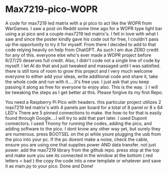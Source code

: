 # Max7219-pico-WOPR
A code for max7219 led matrix with a pi pico to act like the WOPR from WarGames.
I saw a post on Reddit some time ago for a WOPR type light bar using a pi pico and a couple max7219 led matrix's. 
I fell in love with what I saw and since the poster kindly gave his code out for free, I couldn't pass up the opportunity to try it for myself.
From there I decided to add to that code relying heavily on help from ChatGPT. As such I am due ZERO credit for any of this.
everyone else who's ever made a WOPR project before 6/27/25 deserves full credit. Also, I didn't code not a single line of code by myself. I let AI do that and just tweaked and massaged until I was satisfied.
there is still tons of room to grow this project and I very much welcome everyone to either add your ideas, write additional code and share it, take the whole code and run with it.....it's free use. I just ask that you keep passing it along as free for everyone to enjoy also. This is the way. :)
I will be tweaking the steps as I get better at this. Please forgive its my first Repo.

You need a Raspberry Pi Pico with headers.
this particular project utilizes 2 max7219 led matrix's with 4 panels per board for a total of 8 panel or 8 x 64 LED's
There are 5 pinned connections to make. the how-to for that is easily found through Google....I will try to add that part later. I used Dupont connectors.
I used Thonny for running the codes, adding the pico, and adding software to the pico. I dont know any other way yet, but surely they are numerous.
press BOOTSEL on the pi while youre plugging the usb from the pico into your pc. If the pc doesnt make a noise, check the cable, ensure you are using one that supplies power AND data transfer. not just power.
add the max7219 library from the github repo.
press stop at the top and make sure you see its connected in the window at the bottom ( red letters = bad ) 
the copy the code into a new template or whatever and save it as main.py to your pico.
Done and Done!

